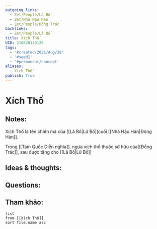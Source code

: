 ```yaml
---
outgoing_links:
  - Zet/People/Lã Bố
  - Zet/Nhà Hậu Hán
  - Zet/People/Đổng Trác
backlinks:
  - Zet/People/Lã Bố
title: Xích Thố
UID: 210828140126
tags:
  - '#created/2021/Aug/28'
  - '#seed🥜'
  - '#permanent/concept'
aliases:
  - Xích Thố
publish: True
---
```

# Xích Thố

## Notes:
Xích Thố là tên chiến mã của [[Lã Bố|Lữ Bố]]cuối [[Nhà Hậu Hán|Đông Hán]].

Trong [[Tam Quốc Diễn nghĩa]], ngựa xích thố thuộc sở hữu của[[Đổng Trác]], sau được tặng cho [[Lã Bố|Lữ Bố]]

## Ideas & thoughts:

## Questions:


## Tham khảo:
```dataview
list
from [[Xích Thố]]
sort file.name asc
```